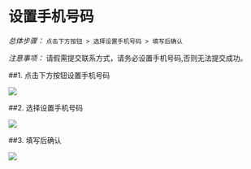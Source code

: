 # 设置手机号码

*总体步骤：* `点击下方按钮 > 选择设置手机号码 > 填写后确认`

*注意事项：* 请假需提交联系方式，请务必设置手机号码,否则无法提交成功。

##1. 点击下方按钮设置手机号码

![](https://tva1.sinaimg.cn/large/006y8mN6ly1g6t6yu48x5j30hq0uqjs3.jpg)

##2. 选择设置手机号码

![](https://tva1.sinaimg.cn/large/006y8mN6ly1g6t6zmqyejj30hu0uo754.jpg)

##3. 填写后确认

![](https://tva1.sinaimg.cn/large/006y8mN6ly1g6t72zxl64j30hu0ukq3r.jpg)
